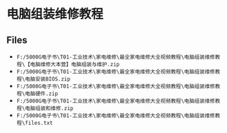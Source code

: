 # 电脑组装维修教程

## Files

- `F:/5000G电子书\T01-工业技术\家电维修\最全家电维修大全视频教程\电脑组装维修教程\【电脑维修大本营】电脑组装与维护.zip`
- `F:/5000G电子书\T01-工业技术\家电维修\最全家电维修大全视频教程\电脑组装维修教程\电脑安装BIOS.zip`
- `F:/5000G电子书\T01-工业技术\家电维修\最全家电维修大全视频教程\电脑组装维修教程\电脑硬件.zip`
- `F:/5000G电子书\T01-工业技术\家电维修\最全家电维修大全视频教程\电脑组装维修教程\电脑组装和维修.zip`
- `F:/5000G电子书\T01-工业技术\家电维修\最全家电维修大全视频教程\电脑组装维修教程\files.txt`
